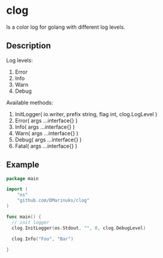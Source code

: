 # clog
Is a color log for golang with different log levels. 

## Description
Log levels:
1. Error 
2. Info
3. Warn 
4. Debug

Available methods:
1. InitLogger( io.writer, prefix string, flag int, clog.LogLevel )
2. Error( args ...interface{} )
3. Info( args ...interface{} )
4. Warn( args ...interface{} )
5. Debug( args ...interface{} )
6. Fatal( args ...interface{} )


## Example

```go
package main

import (
    "os"
    "github.com/DMarinuks/clog"
)

func main() {
  // init logger
  clog.InitLogger(os.Stdout, "", 0, clog.DebugLevel)
  
  clog.Info("Foo", "Bar")

}
```
